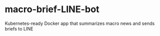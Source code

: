 # macro-brief-LINE-bot
Kubernetes-ready Docker app that summarizes macro news and sends briefs to LINE
